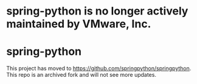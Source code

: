 # spring-python is no longer actively maintained by VMware, Inc.

# spring-python
This project has moved to https://github.com/springpython/springpython. This repo is an archived fork and will not see more updates.
